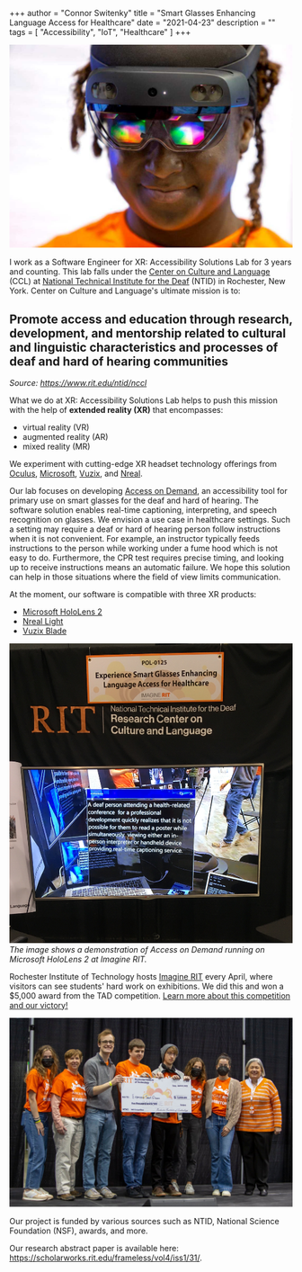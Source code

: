 +++
author = "Connor Switenky"
title = "Smart Glasses Enhancing Language Access for Healthcare"
date = "2021-04-23"
description = ""
tags = [
    "Accessibility",
    "IoT",
    "Healthcare"
]
+++

![a black woman smiling while wearing hololens](/images/smart_glasses/hololens_user.jpg)

I work as a Software Engineer for XR: Accessibility Solutions Lab for 3 years and counting. This lab falls under the [Center on Culture and Language](https://www.rit.edu/ntid/nccl) (CCL) at [National Technical Institute for the Deaf](https://ntid.rit.edu) (NTID) in Rochester, New York. Center on Culture and Language's ultimate mission is to:

## Promote access and education through research, development, and mentorship related to cultural and linguistic characteristics and processes of deaf and hard of hearing communities
*Source: https://www.rit.edu/ntid/nccl*


What we do at XR: Accessibility Solutions Lab helps to push this mission with the help of **extended reality (XR)** that encompasses: 
* virtual reality (VR)
* augmented reality (AR)
* mixed reality (MR)

We experiment with cutting-edge XR headset technology offerings from 
[Oculus](https://www.oculus.com), 
[Microsoft](https://www.microsoft.com/en-us/), 
[Vuzix](https://www.vuzix.com/), and
[Nreal](https://www.nreal.ai/).

Our lab focuses on developing [Access on Demand](https://www.accessondemand.io/), an accessibility tool for primary use on smart glasses for the deaf and hard of hearing. The software solution enables real-time captioning, interpreting, and speech recognition on glasses. We envision a use case in healthcare settings. Such a setting may require a deaf or hard of hearing person follow instructions when it is not convenient. For example, an instructor typically feeds instructions to the person while working under a fume hood which is not easy to do. Furthermore, the CPR test requires precise timing, and looking up to  receive instructions means an automatic failure. We hope this solution can help in those situations where the field of view limits communication.

At the moment, our software is compatible with three XR products: 
* [Microsoft HoloLens 2](https://www.microsoft.com/en-us/hololens)
* [Nreal Light](https://www.nreal.ai/light/)
* [Vuzix Blade](https://www.vuzix.com/)


![mock captioning demo on hololens](/images/smart_glasses/hololens_demo.jpg)
*The image shows a demonstration of Access on Demand running on Microsoft HoloLens 2 at Imagine RIT.* 


Rochester Institute of Technology hosts [Imagine RIT](https://www.rit.edu/imagine/) every April, where visitors can see students' hard work on exhibitions. We did this and won a $5,000 award from the TAD competition. [Learn more about this competition and our victory!](https://www.rit.edu/news/three-student-teams-push-boundaries-improve-society-new-competition)

![](/images/smart_glasses/stage_group.jpg)

Our project is funded by various sources such as NTID, National Science Foundation (NSF), awards, and more.


Our research abstract paper is available here: \
https://scholarworks.rit.edu/frameless/vol4/iss1/31/.